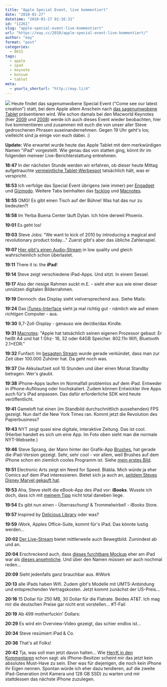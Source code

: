 ```yaml
---
title: "Apple Special Event, live kommentiert"
date: "2010-01-27"
datetime: "2010-01-27 01:16:31"
id: "11261"
slug: "apple-special-event-live-kommentiert"
url: "https://eay.cc/2010/apple-special-event-live-kommentiert/"
author: "eay"
format: "post"
categories:
  - 0815
tags:
  - apple
  - ipad
  - keynote
  - konsum
  - tablet
meta:
  - yourls_shorturl: "http://eay.li/4"
---
```


![](https://eay.cc/uploads/2010/applespecialevent.gif) Heute findet das sagenumwobene Special Event ("Come see our latest creation") statt, bei dem Apple allem Anschein nach [das sagenumwobene Tablet](//eay.cc/2009/apples-flachmann/) präsentieren wird. Wie schon damals bei den Macworld Keynotes (hier [2009](//eay.cc/2009/macworld-2009/) und [2008](//eay.cc/2008/macworld-2008/)) werde ich auch dieses Event wieder beobachten, hier live kommentieren und zusammen mit euch die von unser aller Steve gedroschenen Phrasen auseinandernehmen. Gegen 19 Uhr geht's los; vielleicht sind ja einige von euch dabei. :)

**Update:** Wie erwartet wurde heute das Apple Tablet mit dem merkwürdigen Namen "iPad" vorgestellt. Wie genau das von statten ging, könnt ihr im folgenden meineer Live-Berichterstattung entnehmen.

**18:47** In der nächsten Stunde werden wir erfahren, ob dieser heute Mittag aufgetrauchte [vermeintliche Tablet-Werbespot](http://www.youtube.com/watch?v=ysW2T0kf4As) tatsächlich hält, was er verspricht.

**18:53** Ich verfolge das Special Event übrigens (wie immer) per [Engadget](http://www.engadget.com/2010/01/27/live-from-the-apple-tablet-latest-creation-event/) und [Gizmodo](http://live.gizmodo.com/). Weitere Tabs beinhalten das [fscklog](http://www.fscklog.com/2010/01/fscklog-berichterstattung-zu-apples-heutiger-spezialveranstaltung.html) und [Macnotes](http://ticker.macnotes.de/).

**18:55** OMG! Es gibt einen Tisch auf der Bühne! Was hat das nur zu bedeuten?!

**18:58** Im Yerba Buena Center läuft Dylan. Ich höre derweil Phoenix.

**19:01** Es geht los!

**19:03** Steve Jobs: "We want to kick of 2010 by introducing a magical and revolutionary product today..." Zuerst gibt's aber das übliche Zahlenspiel.

**19:07** [Hier gibt's einen Audio-Stream](http://www.justin.tv//twit#r=) in low quality und gleich wahrscheinlich schon überlastet.

**19:11** There it is: the **iPad**!

**19:14** Steve zeigt verschiedene iPad-Apps. Und sitzt. In einem Sessel.

**19:17** Also der riesige Rahmen suckt m.E. - sieht eher aus wie einer dieser unnützen digitalen Bilderrahmen.

**19:19** Dennoch: das Display sieht vielversprechend aus. Siehe Mails:

**19:24** Das [iTunes-Interface](http://img402.imageshack.us/img402/5844/applecreation0159rmeng.jpg) sieht ja mal richtig gut - nämlich wie auf einem _richtigen_ Computer - aus.

**19:30** 9,7-Zoll-Display - genauso wie der/die/das Kindle.

**19:31** [Macnotes](http://ticker.macnotes.de/archive/144.html): "Apple hat tatsächlich seinen eigenen Prozessor gebaut: Er heißt A4 und hat 1 Ghz- 16, 32 oder 64GB Speicher. 802.11n Wifi, Bluetooth 2.1+EDR."

**19:32** Funfact: Im [besagten Stream](http://www.justin.tv//twit#r=) wurde gerade verkündet, dass man zur Zeit über 100.000 Zuhörer hat. Da geht noch was.

**19:37** Die Akkulaufzeit soll 10 Stunden und über einen Monat Standby betragen. Wer's glaubt.

**19:38** iPhone-Apps laufen im Normalfall problemlos auf dem iPad. Entweder in iPhone-Auflösung oder hochskaliert. Zudem können Entwickler ihre Apps auch für's iPad anpassen. Das dafür erforderliche SDK wird heute veröffentlicht.

**19:41** Gameloft hat einen (im Standbild durchschnittlich aussehenden) FPS gezeigt. Nun darf die New York Times ran. Kommt jetzt die Revolution des Papierbusiness?

**19:43** NYT zeigt quasi eine digitale, interaktive Zeitung. Das ist cool. (Hierbei handelt es sich um eine App. Im Foto oben sieht man die normale NYT-Webseite.)

**19:46** Steve Sprang, der Mann hinter der Grafik-App [Brushes](http://brushesapp.com/), hat gerade die iPad-Version gezeigt. Sehr, sehr cool - vor allem, weil Brushes auf dem iPhone schon ein ziemlich cooles Programm ist. Siehe [mein erstes Bild](//eay.cc/2009/domokun-painted-with-brushes/).

**19:51** Electronic Arts zeigt ein Need for Speed. Blabla. Mich würde ja eher Comics auf dem iPad interessieren. Bietet sich ja auch an, [seitdem Steves Disney Marvel gekauft hat](//eay.cc/2009/disney-heart-marvel/).

**19:53** Aha, Steve stellt die eBook-App des iPad vor: **iBooks**. Wusste ich doch, dass ich mit [meinem Tipp](http://twitter.com/Eay/status/8278970105) nicht total daneben liege.

**19:54** Es gibt nun einen - Überraschung! & Trommelwirbel! - iBooks Store.

**19:57** Inspired by [Delicious Library](http://www.delicious-monster.com/) oder was?

**19:59** iWork, Apples Office-Suite, kommt für's iPad. Das könnte lustig werden...

**20:02** [Der Live-Stream](http://www.justin.tv//twit#r=) bietet mittlerweile auch Bewegtbild. Zumindest ab und an.

**20:04** Erschreckend auch, dass [dieses furchtbare Mockup](//eay.cc/2009/so-cool-wird-das-neue-iphone/) eher am iPad war als [dieses ansehnliche](//eay.cc/2009/apples-flachmann/). Und über den Namen müssen wir auch nochmal reden...

**20:09** Sieht jedenfalls ganz brauchbar aus. #iWork

**20:13** alle iPads haben Wifi. Zudem gibt's Modelle mit UMTS-Anbindung und entsprechenden Vertragskosten. Jetzt kommt zunächst der US-Preis...

**20:16** 15 Dollar für 250 MB, 30 Dollar für die Flatrate. Beides AT&T. Ich mag mir die deutschen Preise gar nicht erst vorstellen... #T-Fail

**20:19** Ab 499 motherfuckin' Dollars:

**20:29** Es wird ein Overview-Video gezeigt, das schier endlos ist...

**20:34** Steve resümiert iPad & Co.

**20:36** That's all Folks!

**20:42** Tja, was soll man jetzt davon halten... Wie [HerrK in den Kommentaren](//eay.cc/2010/apple-special-event-live-kommentiert/#comment-16914) schon sagt: als iPhone-Besitzer scheint mir das jetzt kein absolutes Must-Have zu sein. Eher was für diejenigen, die noch kein iPhone ihr Eigen nennen. Spontan würde ich eher dazu tendieren, auf die zweite iPad-Generation (mit Kamera und 128 GB SSD) zu warten und mir stattdessen das nächste iPhone zuzulegen.
